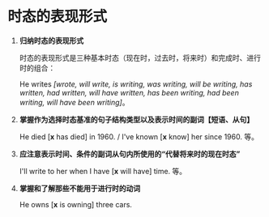 # 时态的表现形式

1. **归纳时态的表现形式**

    时态的表现形式是三种基本时态（现在时，过去时，将来时）和完成时、进行时的组合：

    He writes *[wrote, will write, is writing, was writing, will be writing, has written, had written, will have written, has been writing, had been writing, will have been writing]*。

1. **掌握作为选择时态基准的句子结构类型以及表示时间的副词【短语、从句】**

    He died [**x** has died] in 1960. / I've known [**x** know] her since 1960. 等。

1. **应注意表示时间、条件的副词从句内所使用的“代替将来时的现在时态”**

    I'll write to her when I have [**x** will have] time. 等。

1. **掌握和了解那些不能用于进行时的动词**

    He owns [**x** is owning] three cars.